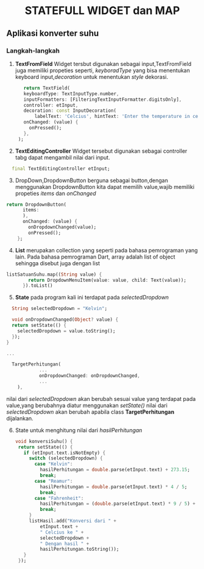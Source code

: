 <center><h1><b>STATEFULL WIDGET dan MAP</b></h1></center>


## Aplikasi konverter suhu

### Langkah-langkah

1. <b>TextFromField</b> Widget tersbut digunakan sebagai input,TextFromField juga memiliki propeties seperti, *keyboradType* yang bisa menentukan keyboard input,*decoration* untuk menentukan *style* dekorasi.
   ```dart
      return TextField(
      keyboardType: TextInputType.number,
      inputFormatters: [FilteringTextInputFormatter.digitsOnly],
      controller: etInput,
      decoration: const InputDecoration(
          labelText: 'Celcius', hintText: 'Enter the temperature in celcius'),
      onChanged: (value) {
        onPressed();
      },
    );
   ```
1. <b>TextEditingController</b> Widget tersebut digunakan sebagai controller tabg dapat mengambil nilai dari input.
  ```dart
    final TextEditingController etInput;
  ```

3. DropDown,DropdownButton berguna sebagai button,dengan menggunakan DropdownButton kita dapat memilih value,wajib memiliki propeties *items* dan *onChanged*
   
  ```dart
  return DropdownButton(
        items: 
        ),
        onChanged: (value) {
          onDropdownChanged(value);
          onPressed();
      };
  ```

4. <b>List</b> merupakan collection yang seperti pada bahasa pemrograman yang lain. Pada bahasa pemrograman Dart, 
array adalah list of object sehingga disebut juga dengan list

  ```dart
  listSatuanSuhu.map((String value) {
          return DropdownMenuItem(value: value, child: Text(value));
        }).toList()
  ```

5. <b>State</b> pada program kali ini terdapat pada *selectedDropdown*
  ```dart
    String selectedDropdown = "Kelvin";

    void onDropdownChanged(Object? value) {
    return setState(() {
      selectedDropdown = value.toString();
    });
  }

  ...

    TargetPerhitungan(              
              ...
              onDropdownChanged: onDropdownChanged,
              ...
      ),
  ```
  nilai dari *selectedDropdown* akan berubah sesuai value yang terdapat pada value,yang berubahnya diatur menggunakan *setState()* nilai dari *selectedDropdown* akan berubah apabila class <b>TargetPerhitungan</b> dijalankan.

6. State untuk menghitung nilai dari *hasilPerhitungan*
   ```dart
   void konversiSuhu() {
    return setState(() {
      if (etInput.text.isNotEmpty) {
        switch (selectedDropdown) {
          case "Kelvin":
            hasilPerhitungan = double.parse(etInput.text) + 273.15;
            break;
          case "Reamur":
            hasilPerhitungan = double.parse(etInput.text) * 4 / 5;
            break;
          case "Fahrenheit":
            hasilPerhitungan = (double.parse(etInput.text) * 9 / 5) + 32;
            break;
        }
        listHasil.add("Konversi dari " +
            etInput.text +
            " Celcius ke " +
            selectedDropdown +
            " Dengan hasil " +
            hasilPerhitungan.toString());
      }
    });
   ```